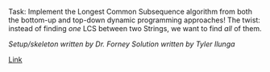 Task: Implement the Longest Common Subsequence algorithm from both the bottom-up and top-down dynamic programming approaches! The twist: instead of finding _one_ LCS between two Strings, we want to find _all_ of them.

_Setup/skeleton written by Dr. Forney_
_Solution written by Tyler Ilunga_

[Link](http://forns.lmu.build/classes/spring-2019/cmsi-282/homework/hw3/homework-3.html)
